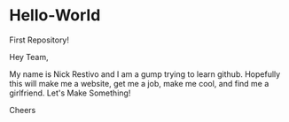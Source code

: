# Hello-World
First Repository!

Hey Team,

My name is Nick Restivo and I am a gump trying to learn github. Hopefully this will make me a website, get me a job, make me cool, and find me a girlfriend. Let's Make Something!

Cheers
